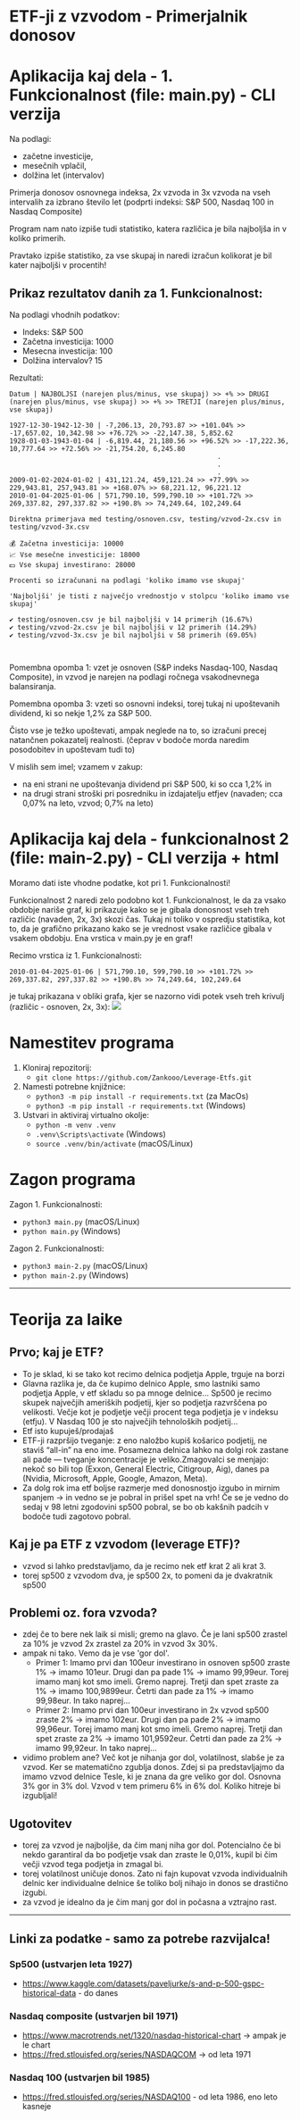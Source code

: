 # ETF-ji z vzvodom - Primerjalnik donosov

# Aplikacija kaj dela - 1. Funkcionalnost (file: main.py) - CLI verzija

Na podlagi: 
- začetne investicije,
- mesečnih vplačil,
- dolžina let (intervalov)

Primerja donosov osnovnega indeksa, 2x vzvoda in 3x vzvoda na vseh intervalih za izbrano število let (podprti indeksi: S&P 500, Nasdaq 100 in Nasdaq Composite)

Program nam nato izpiše tudi statistiko, katera različica je bila najboljša in v koliko primerih. 

Pravtako izpiše statistiko, za vse skupaj in naredi izračun kolikorat je bil kater najboljši v procentih!


## Prikaz rezultatov danih za 1. Funkcionalnost:
Na podlagi vhodnih podatkov:
- Indeks: S&P 500
- Začetna investicija: 1000
- Mesecna investicija: 100
- Dolžina intervalov? 15

Rezultati:
```
Datum | NAJBOLJSI (narejen plus/minus, vse skupaj) >> +% >> DRUGI (narejen plus/minus, vse skupaj) >> +% >> TRETJI (narejen plus/minus, vse skupaj)

1927-12-30-1942-12-30 | -7,206.13, 20,793.87 >> +101.04% >> -17,657.02, 10,342.98 >> +76.72% >> -22,147.38, 5,852.62  
1928-01-03-1943-01-04 | -6,819.44, 21,180.56 >> +96.52% >> -17,222.36, 10,777.64 >> +72.56% >> -21,754.20, 6,245.80  
                                                    .
                                                    .
                                                    . 
2009-01-02-2024-01-02 | 431,121.24, 459,121.24 >> +77.99% >> 229,943.81, 257,943.81 >> +168.07% >> 68,221.12, 96,221.12  
2010-01-04-2025-01-06 | 571,790.10, 599,790.10 >> +101.72% >> 269,337.82, 297,337.82 >> +190.8% >> 74,249.64, 102,249.64  

Direktna primerjava med testing/osnoven.csv, testing/vzvod-2x.csv in testing/vzvod-3x.csv  

💰 Začetna investicija: 10000  
📈 Vse mesečne investicije: 18000  
💵 Vse skupaj investirano: 28000  

Procenti so izračunani na podlagi 'koliko imamo vse skupaj'  

'Najboljši' je tisti z največjo vrednostjo v stolpcu 'koliko imamo vse skupaj' 

✔ testing/osnoven.csv je bil najboljši v 14 primerih (16.67%)  
✔ testing/vzvod-2x.csv je bil najboljši v 12 primerih (14.29%)  
✔ testing/vzvod-3x.csv je bil najboljši v 58 primerih (69.05%)  

 
```
Pomembna opomba 1: vzet je osnoven (S&P indeks Nasdaq-100, Nasdaq Composite), in vzvod je narejen na podlagi ročnega vsakodnevnega balansiranja. 

Pomembna opomba 3: vzeti so osnovni indeksi, torej tukaj ni upoštevanih dividend, ki so nekje 1,2% za S&P 500.

Čisto vse je težko upoštevati, ampak neglede na to, so izračuni precej natančnen pokazatelj realnosti. (čeprav v bodoče morda naredim posodobitev in upoštevam tudi to)

V mislih sem imel; vzamem v zakup:
- na eni strani ne upoštevanja dividend pri S&P 500, ki so cca 1,2% in
- na drugi strani stroški pri posredniku in izdajatelju etfjev (navaden; cca 0,07% na leto, vzvod; 0,7% na leto)

# Aplikacija kaj dela - funkcionalnost 2 (file: main-2.py) - CLI verzija + html 

Moramo dati iste vhodne podatke, kot pri 1. Funkcionalnosti!

Funkcionalnost 2 naredi zelo podobno kot 1. Funkcionalnost, le da za vsako obdobje nariše graf, ki prikazuje kako se je gibala donosnost vseh treh različic (navaden, 2x, 3x) skozi čas. Tukaj ni toliko v ospredju statistika, kot to, da je grafično prikazano kako se je vrednost vsake različice gibala v vsakem obdobju.
Ena vrstica v main.py je en graf!

Recimo vrstica iz 1. Funkcionalnosti:
```
2010-01-04-2025-01-06 | 571,790.10, 599,790.10 >> +101.72% >> 269,337.82, 297,337.82 >> +190.8% >> 74,249.64, 102,249.64 
```
je tukaj prikazana v obliki grafa, kjer se nazorno vidi potek vseh treh krivulj (različic - osnoven, 2x, 3x):
![](./images/en-graf-za-readme.png)



# Namestitev programa
1. Kloniraj repozitorij:
   - ` git clone https://github.com/Zankooo/Leverage-Etfs.git `
2. Namesti potrebne knjižnice:
   - ` python3 -m pip install -r requirements.txt ` (za MacOs)
   - ` python3 -m pip install -r requirements.txt ` (Windows)
3. Ustvari in aktiviraj virtualno okolje:
   - `python -m venv .venv`
   - `.venv\Scripts\activate` (Windows)
   - `source .venv/bin/activate` (macOS/Linux)

# Zagon programa
Zagon 1. Funkcionalnosti:
- `python3 main.py` (macOS/Linux)
- `python main.py` (Windows)

Zagon 2. Funkcionalnosti:
- `python3 main-2.py` (macOS/Linux)
- `python main-2.py` (Windows)

<hr>

# Teorija za laike
## Prvo; kaj je ETF?
- To je sklad, ki se tako kot recimo delnica podjetja Apple, trguje na borzi 
- Glavna razlika je, da če kupimo delnico Apple, smo lastniki samo podjetja Apple, v etf skladu so pa mnoge delnice... Sp500 je recimo skupek največjih ameriških podjetij, kjer so podjetja razvrščena po velikosti. Večje kot je podjetje večji procent tega podjetja je v indeksu (etfju). V Nasdaq 100 je sto največjih tehnoloških podjetij...
- Etf isto kupuješ/prodajaš 
- ETF-ji razpršijo tveganje: z eno naložbo kupiš košarico podjetij, ne staviš “all-in” na eno ime. Posamezna delnica lahko na dolgi rok zastane ali pade — tveganje koncentracije je veliko.Zmagovalci se menjajo: nekoč so bili top (Exxon, General Electric, Citigroup, Aig), danes pa (Nvidia, Microsoft, Apple, Google, Amazon, Meta).
- Za dolg rok ima etf boljse razmerje med donosnostjo izgubo in mirnim spanjem -> in vedno se je pobral in prišel spet na vrh! Če se je vedno do sedaj v 98 letni zgodovini sp500 pobral, se bo ob kakšnih padcih v bodoče tudi zagotovo pobral. 


## Kaj je pa ETF z vzvodom (leverage ETF)?
- vzvod si lahko predstavljamo, da je recimo nek etf krat 2 ali krat 3.
- torej sp500 z vzvodom dva, je sp500 2x, to pomeni da je dvakratnik sp500

## Problemi oz. fora vzvoda?
- zdej če to bere nek laik si misli; gremo na glavo. Če je lani sp500 zrastel za 10% je vzvod 2x zrastel za 20% in vzvod 3x 30%. 
- ampak ni tako. Vemo da je vse 'gor dol'. 
    - Primer 1: Imamo prvi dan 100eur investirano in osnoven sp500 zraste 1% -> imamo 101eur. Drugi dan pa pade 1% -> imamo 99,99eur. Torej imamo manj kot smo imeli. Gremo naprej. Tretji dan spet zraste za 1% -> imamo 100,9899eur. Četrti dan pade za 1% -> imamo 99,98eur. In tako naprej... 
    - Primer 2: Imamo prvi dan 100eur investirano in 2x vzvod sp500 zraste 2% -> imamo 102eur. Drugi dan pa pade 2% -> imamo 99,96eur. Torej imamo manj kot smo imeli. Gremo naprej. Tretji dan spet zraste za 2% -> imamo 101,9592eur. Četrti dan pade za 2% -> imamo 99,92eur. In tako naprej...
- vidimo problem ane? Več kot je nihanja gor dol, volatilnost, slabše je za vzvod. Ker se matematično zgublja donos. Zdej si pa predstavljajmo da imamo vzvod delnice Tesle, ki je znana da gre veliko gor dol. Osnovna 3% gor in 3% dol. Vzvod v tem primeru 6% in 6% dol. Koliko hitreje bi izgubljali!

## Ugotovitev
- torej za vzvod je najboljše, da čim manj niha gor dol. Potencialno če bi nekdo garantiral da bo podjetje vsak dan zraste le 0,01%, kupil bi čim večji vzvod tega podjetja in zmagal bi. 
- torej volatilnost uničuje donos. Zato ni fajn kupovat vzvoda individualnih delnic ker individualne delnice še toliko bolj nihajo in donos se drastično izgubi. 
- za vzvod je idealno da je čim manj gor dol in počasna a vztrajno rast. 

<hr>

## Linki za podatke - samo za potrebe razvijalca!
### Sp500 (ustvarjen leta 1927)
- https://www.kaggle.com/datasets/paveljurke/s-and-p-500-gspc-historical-data - do danes 

### Nasdaq composite (ustvarjen bil 1971)
- https://www.macrotrends.net/1320/nasdaq-historical-chart -> ampak je le chart
- https://fred.stlouisfed.org/series/NASDAQCOM  -> od leta 1971

### Nasdaq 100 (ustvarjen bil 1985)
- https://fred.stlouisfed.org/series/NASDAQ100 - od leta 1986, eno leto kasneje
